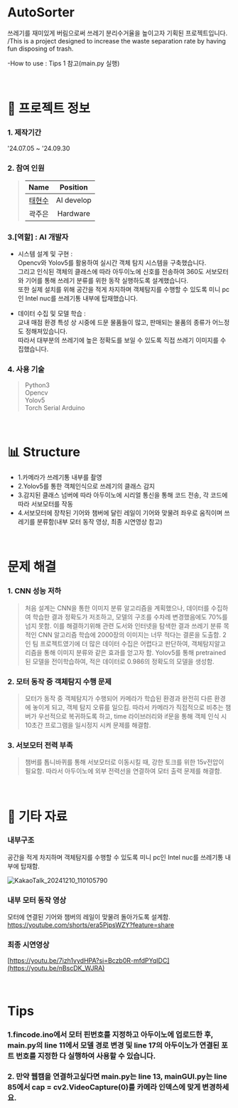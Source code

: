 # AutoSorter
쓰레기를 재미있게 버림으로써 쓰레기 분리수거율을 높이고자 기획된 프로젝트입니다. /This is a project designed to increase the waste separation rate by having fun disposing of trash.

-How to use : 
Tips 1 참고(main.py 실행)

&nbsp;  


# 📃 프로젝트 정보

### 1. 제작기간
'24.07.05 ~ '24.09.30

### 2. 참여 인원
> |                    Name                    |  Position   |
> | :----------------------------------------: | :---------: |
> | [태현수](https://github.com/xohyver/) |   AI develop  |
> | 곽주은 |  Hardware  |

### 3.[역할] : AI 개발자
- 시스템 설계 및 구현 :<br/>
Opencv와 Yolov5를 활용하여 실시간 객체 탐지 시스템을 구축했습니다.<br/> 그리고 인식된 객체의 클래스에 따라 아두이노에 신호를 전송하여 360도 서보모터와 기어를 통해 쓰레기 분류를 위한 동작 실행하도록 설계했습니다.<br/>
또한 실제 설치를 위해 공간을 적게 차지하며 객체탐지를 수행할 수 있도록 미니 pc인 Intel nuc를 쓰레기통 내부에 탑재했습니다.

- 데이터 수집 및 모델 학습 :<br/>
교내 매점 환경 특성 상 시중에 드문 물품들이 많고, 판매되는 물품의 종류가 어느정도 정해져있습니다.<br/>
따라서 대부분의 쓰레기에 높은 정확도를 보일 수 있도록 직접 쓰레기 이미지를 수집했습니다.

### 4. 사용 기술
> Python3  
> Opencv  
> Yolov5  
> Torch
> Serial
> Arduino

&nbsp;  

# 📊 Structure
- 1.카메라가 쓰레기통 내부를 촬영
- 2.Yolov5를 통한 객체인식으로 쓰레기의 클래스 감지
- 3.감지된 클래스 넘버에 따라 아두이노에 시리얼 통신을 통해 코드 전송, 각 코드에 따라 서보모터를 작동
- 4.서보모터에 장착된 기어와 챔버에 달린 레일이 기어와 맞물려 좌우로 움직이며 쓰레기를 분류함(내부 모터 동작 영상, 최종 시연영상 참고)

&nbsp;  


# 문제 해결
### 1. CNN 성능 저하
> 처음 설계는 CNN을 통한 이미지 분류 알고리즘을 계획했으나, 데이터를 수집하여 학습한 결과 정확도가 저조하고, 모델의 구조를 수차례 변경했음에도 70%를 넘지 못함. 
이를 해결하기위해 관련 도서와 인터넷을 탐색한 결과 쓰레기 분류 목적인 CNN 알고리즘 학습에 2000장의 이미지는 너무 적다는 결론을 도출함. 2인 팀 프로젝트였기에 더 많은 데이터 수집은 어렵다고 판단하여, 객체탐지알고리즘을 통해 이미지 분류와 같은 효과를 얻고자 함. Yolov5를 통해 pretrained 된 모델을 전이학습하여, 적은 데이터로 0.986의 정확도의 모델을 생성함.

### 2. 모터 동작 중 객체탐지 수행 문제
> 모터가 동작 중 객체탐지가 수행되어 카메라가 학습된 환경과 완전히 다른 환경에 놓이게 되고, 객체 탐지 오류를 일으킴. 따라서 카메라가 직접적으로 비추는 챔버가 우선적으로 복귀하도록 하고, time 라이브러리와 if문을 통해 객체 인식 시 10초간 프로그램을 일시정지 시켜 문제를 해결함.


### 3. 서보모터 전력 부족
> 챔버를 톱니바퀴를 통해 서보모터로 이동시킬 때, 강한 토크를 위한 15v전압이 필요함. 따라서 아두이노에 외부 전력선을 연결하여 모터 출력 문제를 해결함.

&nbsp;  

# 📕 기타 자료
### 내부구조
공간을 적게 차지하며 객체탐지를 수행할 수 있도록 미니 pc인 Intel nuc를 쓰레기통 내부에 탑재함.

![KakaoTalk_20241210_110105790](https://github.com/user-attachments/assets/b8387cb8-4773-493a-981e-edc81a2d72fc)



### 내부 모터 동작 영상
모터에 연결된 기어와 챔버의 레일이 맞물려 돌아가도록 설계함.<br/>
https://youtube.com/shorts/era5PjpsWZY?feature=share

### 최종 시연영상
[https://youtu.be/7izh1vydHPA?si=Bczb0R-mfdPYqIDC](https://youtu.be/nBscDK_WJRA)

&nbsp;  


# Tips
### 1.fincode.ino에서 모터 핀번호를 지정하고 아두이노에 업로드한 후, main.py의 line 11에서 모델 경로 변경 및 line 17의 아두이노가 연결된 포트 번호를 지정한 다 실행하여 사용할 수 있습니다.  

### 2. 만약 웹캠을 연결하고싶다면 main.py는 line 13, mainGUI.py는 line 85에서 cap = cv2.VideoCapture(0)를 카메라 인덱스에 맞게 변경하세요.  


